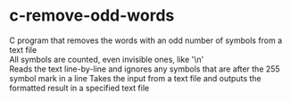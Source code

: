 # c-remove-odd-words
C program that removes the words with an odd number of symbols from a text file  
All symbols are counted, even invisible ones, like '\n'  
Reads the text line-by-line and ignores any symbols that are after the 255 symbol mark in a line
Takes the input from a text file and outputs the formatted result in a specified text file  
